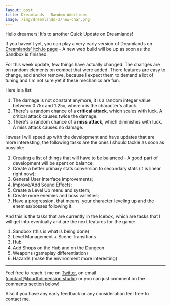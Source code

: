 ```yaml
---
layout: post
title: Dreamlands - Random Additions
image: /img/dreamlands-3/new-char.png
---
```


Hello dreamers! It's to another Quick Update on Dreamlands!

If you haven't yet, you can play a very early version of Dreamlands on [Dreamlands' itch.io page](https://fourthdimension.itch.io/dreamlands) - A new web build will be up as soon as the Sandbox is finished.

For this week update, few things have actually changed. The changes are on random elements on combat that were added. There features are easy to change, add and/or remove, because I expect them to demand a lot of tuning and I'm not sure yet if these mechanics are fun.

Here is a list:

1. The damage is not constant anymore, it is a random integer value between 0.75x and 1.25x, where x is the character's attack.
2. There's a random chance of a **critical attack**, which scales with luck. A critical attack causes twice the damage.
3. There's a random chance of a **miss attack**, which diminishes with luck. A miss attack causes no damage.

I swear I will speed up with the development and have updates that are more interesting, the following tasks are the ones I should tackle as soon as possible:

1. Creating a list of things that will have to be balanced - A good part of development will be spent on balance;
2. Create a better primary stats conversion to secondary stats (it is linear right now);
3. General User Interface improvements;
4. Improve/Add Sound Effects;
5. Create a Level Up menu and system;
6. Create more enemies and boss varieties;
7. Have a progression, that means, your character leveling up and the enemies/bosses following it.

And this is the tasks that are currently in the Icebox, which are tasks that I will get into eventually and are the next features for the game:

1. Sandbox (this is what is being done)
2. Level Management + Scene Transitions
3. Hub
4. Add Shops on the Hub and on the Dungeon
5. Weapons (gameplay differentiation)
6. Hazards (make the environment more interesting)

----------------

Feel free to reach it me on [Twitter](https://twitter.com/studio_fourth), on email (contact@fourthdimension.studio) or you can just comment on the comments section below!

Also if you have any early feedback or any consideration feel free to contact me.
